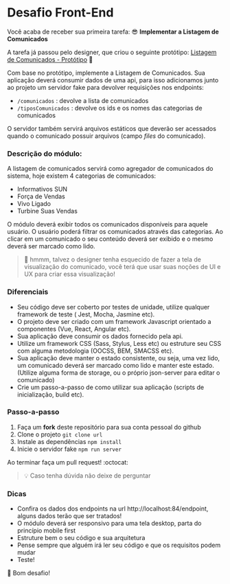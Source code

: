 # Desafio Front-End
Você acaba de receber sua primeira tarefa: 😎 
**Implementar a Listagem de Comunicados**

A tarefa já passou pelo designer, que criou o seguinte protótipo:
[Listagem de Comunicados - Protótipo](https://www.figma.com/file/YmxTthj1kDiJIXerYaSp6zkX/Desafio_Before) 🎨

Com base no protótipo, implemente a Listagem de Comunicados. Sua aplicação deverá consumir dados de uma api, para isso adicionamos junto ao projeto um servidor fake para devolver requisições nos endpoints:
- `/comunicados` : devolve a lista de comunicados
- `/tiposComunicados` : devolve os ids e os nomes das categorias de comunicados

O servidor também servirá arquivos estáticos que deverão ser acessados quando o comunicado possuir arquivos (campo *files* do comunicado).

### Descrição do módulo:
A listagem de comunicados servirá como agregador de comunicados do sistema, hoje existem 4 categorias de comunicados:
- Informativos SUN
- Força de Vendas
- Vivo Ligado
- Turbine Suas Vendas

O módulo deverá exibir todos os comunicados disponíveis para aquele usuário. O usuário poderá filtrar os comunicados através das categorias. Ao clicar em um comunicado o seu conteúdo deverá ser exibido e o mesmo deverá ser marcado como lido.

>  🤔 hmmm, talvez o designer tenha esquecido de fazer a tela de visualização do comunicado, você terá que usar suas noções de UI e UX para criar essa visualização!

### Diferenciais
- Seu código deve ser coberto por testes de unidade, utilize qualquer framework de teste ( Jest, Mocha, Jasmine etc).
- O projeto deve ser criado com um framework Javascript orientado a componentes (Vue, React, Angular etc). 
- Sua aplicação deve consumir os dados fornecido pela api.
- Utilize um framework CSS (Sass, Stylus, Less etc) ou estruture seu CSS com alguma metodologia (OOCSS, BEM, SMACSS etc).
- Sua aplicação deve manter o estado consistente, ou seja, uma vez lido, um comunicado deverá ser marcado como lido e manter este estado. (Utilize alguma forma de storage, ou o próprio json-server para editar o comunicado)
- Crie um passo-a-passo de como utilizar sua aplicação (scripts de inicialização, build etc).


### Passo-a-passo
1. Faça um **fork** deste repositório para sua conta pessoal do github
2. Clone o projeto
    ``git clone url``
3. Instale as dependências
    ``npm install``
4. Inicie o servidor fake
    ``npm run server``

Ao terminar faça um pull request! :octocat:
> 💡 Caso tenha dúvida não deixe de perguntar

### Dicas
- Confira os dados dos endpoints na url http://localhost:84/endpoint, alguns dados terão que ser tratados!
- O módulo deverá ser responsivo para uma tela desktop, parta do princípio mobile first
- Estruture bem o seu código e sua arquitetura
- Pense sempre que alguém irá ler seu código e que os requisitos podem mudar
- Teste!

👊 Bom desafio!

